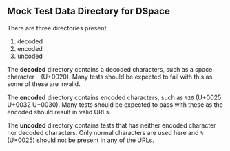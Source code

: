 ## Mock Test Data Directory for DSpace

There are three directories present.
  1. decoded
  2. encoded
  3. uncoded

The **decoded** directory contains a decoded characters, such as a space character ` ` (U+0020).
Many tests should be expected to fail with this as some of these are invalid.

The **encoded** directory contains encoded characters, such as `%20` (U+0025 U+0032 U+0030).
Many tests should be expected to pass with these as the encoded should result in valid URLs.

The **uncoded** directory contains tests that has neither encoded character nor decoded characters.
Only normal characters are used here and `%` (U+0025) should not be present in any of the URLs.

